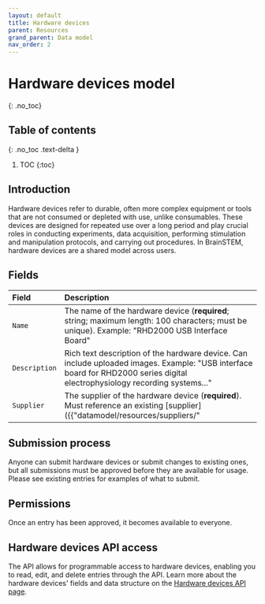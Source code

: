 ```yaml
---
layout: default
title: Hardware devices
parent: Resources
grand_parent: Data model
nav_order: 2
---
```


# Hardware devices model
{: .no_toc}

## Table of contents
{: .no_toc .text-delta }

1. TOC
{:toc}

## Introduction

Hardware devices refer to durable, often more complex equipment or tools that are not consumed or depleted with use, unlike consumables. These devices are designed for repeated use over a long period and play crucial roles in conducting experiments, data acquisition, performing stimulation and manipulation protocols, and carrying out procedures. In BrainSTEM, hardware devices are a shared model across users.

## Fields

| Field | Description |
|:------|:------------|
| `Name` | The name of the hardware device (**required**; string; maximum length: 100 characters; must be unique). Example: "RHD2000 USB Interface Board" |
| `Description` | Rich text description of the hardware device. Can include uploaded images. Example: "USB interface board for RHD2000 series digital electrophysiology recording systems..." |
| `Supplier` | The supplier of the hardware device (**required**). Must reference an existing [supplier]({{"datamodel/resources/suppliers/"|absolute_url}}). Example: "Intan Technologies" |

## Submission process

Anyone can submit hardware devices or submit changes to existing ones, but all submissions must be approved before they are available for usage. Please see existing entries for examples of what to submit.

## Permissions

Once an entry has been approved, it becomes available to everyone.

## Hardware devices API access

The API allows for programmable access to hardware devices, enabling you to read, edit, and delete entries through the API. Learn more about the hardware devices' fields and data structure on the [Hardware devices API page]({{"api/resources/hardwaredevice/"|absolute_url}}).
